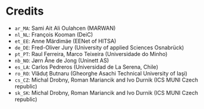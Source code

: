 # Credits

* `ar_MA`: Sami Ait Ali Oulahcen (MARWAN)
* `nl_NL`: François Kooman (DeiC)
* `et_EE`: Anne Märdimäe (EENet of HITSA)
* `de_DE`: Fred-Oliver Jury (University of applied Sciences Osnabrück)
* `pt_PT`: Raul Ferreira, Marco Teixeira (Universidade do Minho)
* `nb_NO`: Jørn Åne de Jong (Uninett AS)
* `es_LA`: Carlos Pedreros (Universidad de La Serena, Chile)
* `ro_RO`: Vlăduț Butnaru (Gheorghe Asachi Technical University of Iaşi)
* `cs_CZ`: Michal Drobny, Roman Mariancik and Ivo Durnik (ICS MUNI Czech republic)
* `sk_SK`: Michal Drobny, Roman Mariancik and Ivo Durnik (ICS MUNI Czech republic)